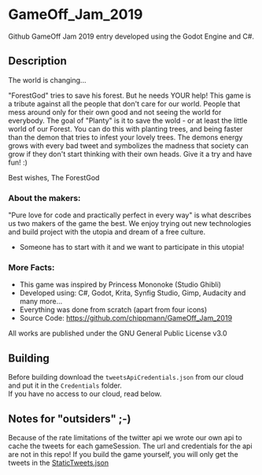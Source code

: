 # GameOff_Jam_2019
Github GameOff Jam 2019 entry developed using the Godot Engine and C#.

## Description
The world is changing...

"ForestGod" tries to save his forest. But he needs YOUR help!
This game is a tribute against all the people that don't care for our world. People that mess around only for their own 
good and not seeing the world for everybody.
The goal of "Planty" is it to save the wold - or at least the little world of our Forest. You can do this with planting 
trees, and being faster than the demon that tries to infest your lovely trees. The demons energy grows with every bad 
tweet and symbolizes the madness that society can grow if they don't start thinking with their own heads.
Give it a try and have fun! :)

Best wishes,
The ForestGod

### About the makers:
"Pure love for code and practically perfect in every way" is what describes us two makers of the game the best. 
We enjoy trying out new technologies and build project with the utopia and dream of a free culture. 
- Someone has to start with it and we want to participate in this utopia!

### More Facts:
* This game was inspired by Princess Mononoke (Studio Ghibli)
* Developed using: C#, Godot, Krita, Synfig Studio, Gimp, Audacity and many more... 
* Everything was done from scratch (apart from four icons)
* Source Code: https://github.com/chippmann/GameOff_Jam_2019

All works are published under the GNU General Public License v3.0

## Building
Before building download the `tweetsApiCredentials.json` from our cloud and put it in the `Credentials` folder.   
If you have no access to our cloud, read below.

## Notes for "outsiders" ;-)
Because of the rate limitations of the twitter api we wrote our own api to cache the tweets for each gameSession.
The url and credentials for the api are not in this repo! If you build the game yourself, you will only get the tweets 
in the [StaticTweets.json](Ui/TwitterUi/StaticTweets.json)